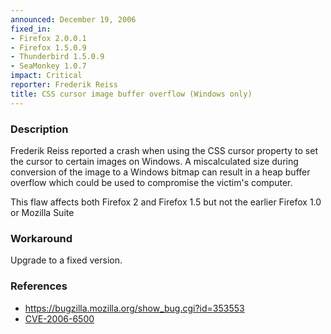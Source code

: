 ```yaml
---
announced: December 19, 2006
fixed_in:
- Firefox 2.0.0.1
- Firefox 1.5.0.9
- Thunderbird 1.5.0.9
- SeaMonkey 1.0.7
impact: Critical
reporter: Frederik Reiss
title: CSS cursor image buffer overflow (Windows only)
---
```


<h3>Description</h3>

<p>Frederik Reiss reported a crash when using the CSS cursor property
to set the cursor to certain images on Windows. A miscalculated
size during conversion of the image to a Windows bitmap can result
in a heap buffer overflow which could be used to compromise
the victim's computer.</p>

<p>This flaw affects both Firefox 2 and Firefox 1.5 but not the earlier
Firefox 1.0 or Mozilla Suite</p>

<h3>Workaround</h3>

<p>Upgrade to a fixed version.</p>

<h3>References</h3>

<ul>
<li><a href="https://bugzilla.mozilla.org/show_bug.cgi?id=353553">
https://bugzilla.mozilla.org/show_bug.cgi?id=353553</a></li>
<li><a href="http://nvd.nist.gov/nvd.cfm?cvename=CVE-2006-6500">CVE-2006-6500</a></li>
</ul>




